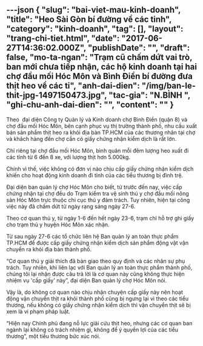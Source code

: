 ---json
{
    "slug": "bai-viet-mau-kinh-doanh",
    "title": "Heo Sài Gòn bí đường về các tỉnh",
    "category": "kinh-doanh",
    "tag": [],
    "layout": "trang-chi-tiet.html",
    "date": "2017-06-27T14:36:02.000Z",
    "publishDate": "",
    "draft": false,
    "mo-ta-ngan": "Trạm cũ chấm dứt vai trò, ban mới chưa tiếp nhận, các hộ kinh doanh tại hai chợ đầu mối Hóc Môn và Bình Điền bí đường đưa thịt heo về các tỉ",
    "anh-dai-dien": "/img/ban-le-thit-jpg-1497150473.jpg",
    "tac-gia": "N.BÌNH ",
    "ghi-chu-anh-dai-dien": "",
    "__content__": ""
}
---
<p>Theo&nbsp; đại diện C&ocirc;ng ty Quản l&yacute; v&agrave; Kinh doanh chợ B&igrave;nh Điền (quận 8) v&agrave; chợ đầu mối&nbsp;H&oacute;c M&ocirc;n, b&ecirc;n cạnh phục vụ thị trường th&agrave;nh phố, nhu cầu xuất b&aacute;n sản phẩm thịt heo ra khỏi địa b&agrave;n TP.HCM của c&aacute;c thương nh&acirc;n tại chợ v&agrave; kh&aacute;ch h&agrave;ng đến chợ cần c&oacute; giấy chứng nhận kiểm dịch l&agrave; rất lớn.</p>

<p>Chỉ ri&ecirc;ng tại chợ đầu mối H&oacute;c M&ocirc;n, b&igrave;nh qu&acirc;n&nbsp;mỗi đ&ecirc;m lượng heo xuất đi c&aacute;c tỉnh từ 6 đến 8 xe, với lượng thịt hơn 5.000kg.</p>

<p>Ch&iacute;nh&nbsp;v&igrave; thế, việc kh&ocirc;ng c&oacute; đơn vị n&agrave;o chịu cấp giấy chứng nhận kiểm dịch khiến cho hoạt động kinh doanh đi tỉnh của c&aacute;c tiểu thương bị đ&igrave;nh trệ.</p>

<p>Đại diện ban quản l&yacute; chợ H&oacute;c M&ocirc;n cho biết, từ trước đến nay, việc cấp chứng nhận tại chợ đều do Trạm kiểm tra vệ sinh th&uacute; y chợ đầu mối n&ocirc;ng sản H&oacute;c M&ocirc;n trực thuộc chi cục th&uacute; y đảm tr&aacute;ch.&nbsp;Tuy nhi&ecirc;n, hiện tại c&ocirc;ng việc n&agrave;y đ&atilde; chấm dứt từ ng&agrave;y rạng s&aacute;ng ng&agrave;y 27-6.</p>

<p>Theo cơ quan th&uacute; y, từ ng&agrave;y 1-6 đến hết ng&agrave;y 23-6, trạm chỉ hỗ trợ ghi giấy cho trạm th&uacute; y huyện H&oacute;c M&ocirc;n x&aacute;c nhận.</p>

<p>Từ sau ng&agrave;y 27-6 c&aacute;c tổ chức li&ecirc;n hệ Ban quản l&yacute; an to&agrave;n thực phẩm TP.HCM để được cấp giấy chứng nhận kiểm dịch sản phẩm động vật vận chuyển ra khỏi địa b&agrave;n th&agrave;nh phố.</p>

<p>&ldquo;Cơ quan th&uacute; y giải th&iacute;ch đ&atilde; b&agrave;n giao theo quy định v&agrave; c&aacute;c nh&acirc;n sự phụ tr&aacute;ch. Tuy nhi&ecirc;n, khi li&ecirc;n lạc với Ban quản l&yacute; an to&agrave;n thực phẩm th&agrave;nh phố, ch&uacute;ng t&ocirc;i lại nhận được c&acirc;u trả lời l&agrave;&nbsp;cơ quan n&agrave;y cũng kh&ocirc;ng thực hiện nhiệm vụ &#39;cấp giấy&#39; n&agrave;y&rdquo;, đại diện Ban quản l&yacute; chợ H&oacute;c M&ocirc;n n&oacute;i.</p>

<p>Vậy l&agrave;, do kh&ocirc;ng cơ quan n&agrave;o chịu nhận chuyện cấp giấy n&agrave;y n&ecirc;n&nbsp;hoạt động&nbsp;vận chuyển thịt ra khỏi th&agrave;nh phố cũng bị ngưng lại&nbsp;v&igrave; theo c&aacute;c tiểu thương, nếu kh&ocirc;ng c&oacute; giấy chứng nhận kiểm dịch&nbsp;th&igrave; vận chuyển thịt sẽ bị xem l&agrave; vi phạm ph&aacute;p luật.</p>

<p>&ldquo;Hiện nay Ch&iacute;nh phủ đang nỗ lực giải cứu thịt heo, nhưng c&aacute;c cơ quan ban ng&agrave;nh lại kh&ocirc;ng c&oacute; tr&aacute;ch nhiệm g&igrave;, kh&ocirc;ng để &yacute; quyền lợi của c&aacute;c tiểu thương&rdquo;, một tiểu thương bức x&uacute;c n&oacute;i.</p>
